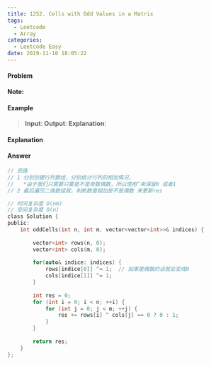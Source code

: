 ```yaml
---
title: 1252. Cells with Odd Values in a Matrix
tags:
  - Leetcode
  - Array
categories:
  - Leetcode Easy
date: 2019-11-10 18:05:22
---
```


#### Problem


**Note:**


#### Example
> **Input**: 
**Output**: 
**Explanation**:


#### Explanation

#### Answer
```c
// 思路
// 1 分别创建行列数组，分别统计行列的相加情况，
//   *由于我们只需要只要是不是奇数偶数，所以使用^来保留0 或者1
// 2 最后遍历二维数组就，判断数值相加是不是偶数 来更新res

// 时间复杂度 O(nm) 
// 空间复杂度 O(n)
class Solution {
public:
    int oddCells(int n, int m, vector<vector<int>>& indices) {
        
        vector<int> rows(n, 0);
        vector<int> cols(m, 0);
        
        for(auto& indice: indices) {
            rows[indice[0]] ^= 1;  // 如果是偶数的话就会变成0
            cols[indice[1]] ^= 1;
        }
        
        int res = 0;
        for (int i = 0; i < n; ++i) {
            for (int j = 0; j < m; ++j) {
                res += rows[i] ^ cols[j] == 0 ? 0 : 1;
            }
        }
        
        return res;
    }
};
```
